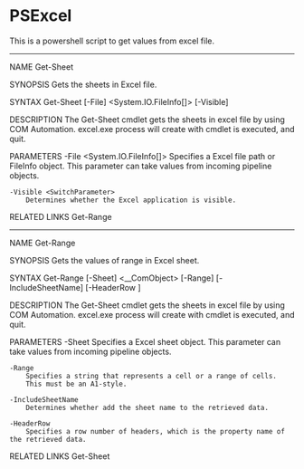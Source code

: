 PSExcel
=======

This is a powershell script to get values from excel file.

------------------------------------------------------------------
NAME
	Get-Sheet

SYNOPSIS
	Gets the sheets in Excel file.

SYNTAX
	Get-Sheet [-File] <System.IO.FileInfo[]> [-Visible]

DESCRIPTION
	The Get-Sheet cmdlet gets the sheets in excel file by using COM Automation.
	excel.exe process will create with cmdlet is executed, and quit.

PARAMETERS
	-File <System.IO.FileInfo[]>
		Specifies a Excel file path or FileInfo object.
		This parameter can take values from incoming pipeline objects.

	-Visible <SwitchParameter>
		Determines whether the Excel application is visible.

RELATED LINKS
	Get-Range


------------------------------------------------------------------
NAME
	Get-Range

SYNOPSIS
	Gets the values of range in Excel sheet.

SYNTAX
	Get-Range [-Sheet] <__ComObject> [-Range] <string> [-IncludeSheetName] [-HeaderRow <int>]

DESCRIPTION
	The Get-Sheet cmdlet gets the sheets in excel file by using COM Automation.
	excel.exe process will create with cmdlet is executed, and quit.

PARAMETERS
	-Sheet
		Specifies a Excel sheet object.
		This parameter can take values from incoming pipeline objects.

	-Range
		Specifies a string that represents a cell or a range of cells.
		This must be an A1-style.

	-IncludeSheetName
		Determines whether add the sheet name to the retrieved data.

	-HeaderRow
		Specifies a row number of headers, which is the property name of the retrieved data.

RELATED LINKS
	Get-Sheet
